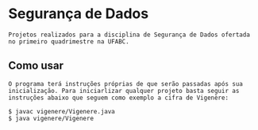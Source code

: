 # Segurança de Dados

    Projetos realizados para a disciplina de Segurança de Dados ofertada no primeiro quadrimestre na UFABC.

## Como usar

    O programa terá instruções próprias de que serão passadas após sua inicialização. Para iniciarlizar qualquer projeto basta seguir as instruções abaixo que seguem como exemplo a cifra de Vigenère:

```
$ javac vigenere/Vigenere.java
$ java vigenere/Vigenere
```

    


